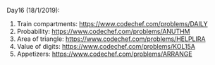 Day16 (18/1/2019): 
1. Train compartments: https://www.codechef.com/problems/DAILY
2. Probability: https://www.codechef.com/problems/ANUTHM
3. Area of triangle: https://www.codechef.com/problems/HELPLIRA
4. Value of digits: https://www.codechef.com/problems/KOL15A
5. Appetizers: https://www.codechef.com/problems/ARRANGE